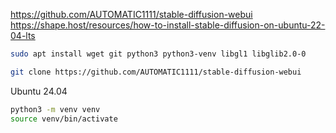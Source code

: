
https://github.com/AUTOMATIC1111/stable-diffusion-webui
https://shape.host/resources/how-to-install-stable-diffusion-on-ubuntu-22-04-lts

```bash
sudo apt install wget git python3 python3-venv libgl1 libglib2.0-0
```

```bash
git clone https://github.com/AUTOMATIC1111/stable-diffusion-webui
```
Ubuntu 24.04

```bash
python3 -m venv venv
source venv/bin/activate
```
